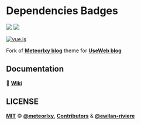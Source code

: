 # **Dependencies Badges**

[![](https://img.shields.io/npm/v/vuepress-theme-useweb.svg?style=flat-square&color=cb3837&logo=npm&logoColor=cb3837)](https://www.npmjs.com/package/vuepress-theme-useweb)
[![](https://img.shields.io/github/license/ewilan-riviere/vuepress-theme-useweb.svg?style=flat-square&color=f05032&logo=git&logoColor=f05032)](https://github.com/ewilan-riviere/vuepress-theme-useweb/blob/master/LICENSE)

[![vue.js](https://img.shields.io/static/v1?label=Vue.js&message=v2.6&color=4FC08D&style=flat-square&logo=vue.js&logoColor=ffffff)](https://vuejs.org/)

Fork of [**Meteorlxy blog**](https://github.com/meteorlxy/vuepress-theme-meteorlxy) theme for [**UseWeb blog**](https://blog.useweb.net/)

## Documentation

:book: [**Wiki**](https://github.com/ewilan-riviere/vuepress-theme-useweb/wiki)

## LICENSE

[**MIT**](https://github.com/meteorlxy/vuepress-theme-useweb/blob/master/LICENSE) &copy; [**@meteorlxy**](https://github.com/meteorlxy), [**Contributors**](https://github.com/meteorlxy/vuepress-theme-useweb/graphs/contributors) & [**@ewilan-riviere**](https://github.com/ewilan-riviere)
